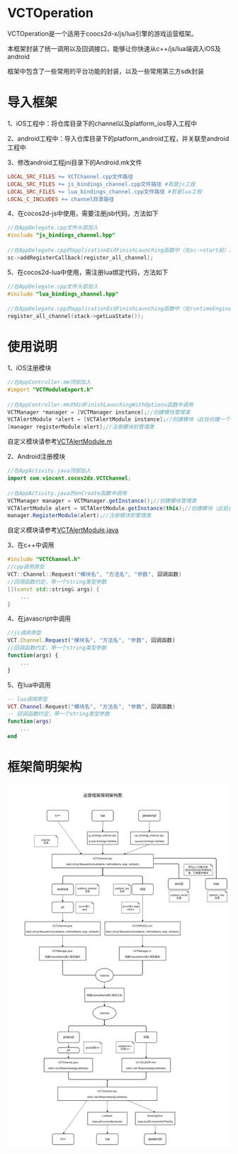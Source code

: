 # VCTOperation

VCTOperation是一个适用于coocs2d-x/js/lua引擎的游戏运营框架。<br>

本框架封装了统一调用以及回调接口，能够让你快速从c++/js/lua端调入iOS及android<br>

框架中包含了一些常用的平台功能的封装，以及一些常用第三方sdk封装
# 导入框架
1、iOS工程中：将仓库目录下的channel以及platform_ios导入工程中

2、android工程中：导入仓库目录下的platform_android工程，并关联至android工程中

3、修改android工程jni目录下的Android.mk文件
```mk
LOCAL_SRC_FILES += VCTChannel.cpp文件路径
LOCAL_SRC_FILES += js_bindings_channel.cpp文件路径 #若是js工程
LOCAL_SRC_FILES += lua_bindings_channel.cpp文件路径 #若是lua工程
LOCAL_C_INCLUDES += channel目录路径
```

4、在cocos2d-js中使用，需要注册jsb代码，方法如下
```cpp
//在AppDelegate.cpp文件头部加入
#include "js_bindings_channel.hpp"

//在AppDelegate.cpp的applicationDidFinishLaunching函数中（在sc->start前）加入
sc->addRegisterCallback(register_all_channel);
```

5、在cocos2d-lua中使用，需注册lua绑定代码，方法如下
```cpp
//在AppDelegate.cpp文件头部加入
#include "lua_bindings_channel.hpp"

//在AppDelegate.cpp的applicationDidFinishLaunching函数中（在runtimeEngine->start前）加入
register_all_channel(stack->getLuaState());
```
# 使用说明
1、iOS注册模块
```objective-c
//在AppController.mm顶部加入
#import "VCTModuleExport.h"

//在AppController.mm的didFinishLaunchingWithOptions函数中调用
VCTManager *manager = [VCTManager instance];//创建模块管理类
VCTAlertModule *alert = [VCTAlertModule instance];//创建模块（此处创建一个弹提示框的模块）
[manager registerModule:alert];//注册模块到管理类
```
自定义模块请参考[VCTAlertModule.m](https://github.com/ookcode/VCTOperation/blob/master/platform_ios/module/alertmodule/VCTAlertModule.m)<br>

2、Android注册模块
```java
//在AppActivity.java顶部加入
import com.vincent.cocos2dx.VCTChannel;

//在AppActivity.java的onCreate函数中调用
VCTManager manager = VCTManager.getInstance();//创建模块管理类
VCTAlertModule alert = VCTAlertModule.getInstance(this);//创建模块（此处创建一个弹提示框的模块）
manager.RegisterModule(alert);//注册模块到管理类
```
自定义模块请参考[VCTAlertModule.java](https://github.com/ookcode/VCTOperation/blob/master/platform_android/src/module/alertmodule/VCTAlertModule.java)<br>

3、在c++中调用
```cpp
#include "VCTChannel.h"
//cpp调用原型
VCT::Channel::Request("模块名", "方法名", "参数", 回调函数)
//回调函数约定，带一个string类型参数
[](const std::string& args) {
    ...
}
```
4、在javascript中调用
```javascript
//js调用原型
VCT.Channel.Request("模块名", "方法名", "参数", 回调函数)
//回调函数约定，带一个string类型参数
function(args) {
    ...
}
```

5、在lua中调用
```lua
-- lua调用原型
VCT.Channel:Request("模块名", "方法名", "参数", 回调函数)
-- 回调函数约定，带一个string类型参数
function(args)
    ...
end
```
# 框架简明架构
![](https://github.com/ookcode/VCTOperation/raw/master/README/简明架构图.png)

